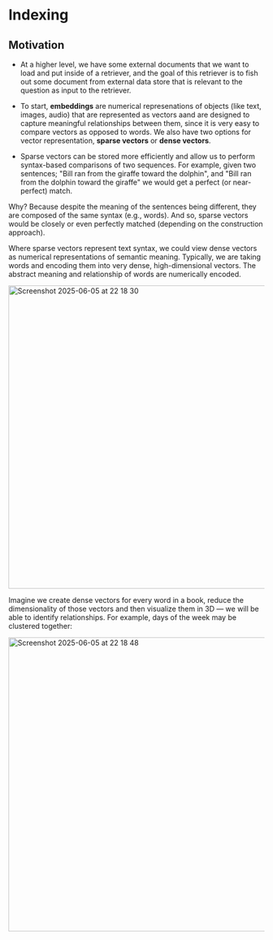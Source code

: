 # Indexing 

## Motivation
- At a higher level, we have some external documents that we want to load and put inside of a retriever, and the goal of this retriever is to fish out some document from external data store that is relevant to the question as input to the retriever.

- To start, **embeddings** are numerical represenations of objects (like text, images, audio) that are represented as vectors aand are designed to capture meaningful relationships between them, since it is very easy to compare vectors as opposed to words. We also have two options for vector representation, **sparse vectors** or **dense vectors**.

- Sparse vectors can be stored more efficiently and allow us to perform syntax-based comparisons of two sequences. For example, given two sentences; "Bill ran from the giraffe toward the dolphin", and "Bill ran from the dolphin toward the giraffe" we would get a perfect (or near-perfect) match.

Why? Because despite the meaning of the sentences being different, they are composed of the same syntax (e.g., words). And so, sparse vectors would be closely or even perfectly matched (depending on the construction approach).

Where sparse vectors represent text syntax, we could view dense vectors as numerical representations of semantic meaning. Typically, we are taking words and encoding them into very dense, high-dimensional vectors. The abstract meaning and relationship of words are numerically encoded.

<img width="597" alt="Screenshot 2025-06-05 at 22 18 30" src="https://github.com/user-attachments/assets/f6842cb5-c82a-4a1f-ad76-e9bb12c47f11" />

Imagine we create dense vectors for every word in a book, reduce the dimensionality of those vectors and then visualize them in 3D — we will be able to identify relationships. For example, days of the week may be clustered together:

<img width="579" alt="Screenshot 2025-06-05 at 22 18 48" src="https://github.com/user-attachments/assets/867e9ac8-6f4c-4ec3-976a-9d0505e35189" />
